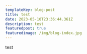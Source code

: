 ```yaml
---
templateKey: blog-post
title: test
date: 2023-05-10T23:36:44.361Z
description: test
featuredpost: true
featuredimage: /img/blog-index.jpg
---
```

t﻿est